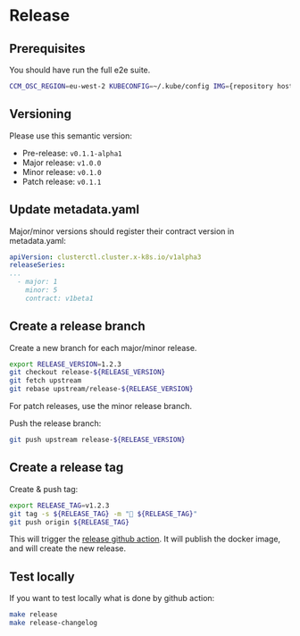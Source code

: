 
# Release

## Prerequisites

You should have run the full e2e suite.

```bash
CCM_OSC_REGION=eu-west-2 KUBECONFIG=~/.kube/config IMG={repository host}/outscale/cluster-api-outscale-controllers IMG_UPGRADE_FROM=ami-29e3ca13 IMG_UPGRADE_TO=ami-92d61a16 E2E_FOCUS=e2e make e2etest
```

## Versioning
Please use this semantic version:
- Pre-release: `v0.1.1-alpha1`
- Major release: `v1.0.0`
- Minor release: `v0.1.0`
- Patch release: `v0.1.1`

## Update metadata.yaml
Major/minor versions should register their contract version in metadata.yaml:
```yaml
apiVersion: clusterctl.cluster.x-k8s.io/v1alpha3
releaseSeries:
...
  - major: 1
    minor: 5
    contract: v1beta1
```

## Create a release branch
Create a new branch for each major/minor release.

```bash
export RELEASE_VERSION=1.2.3
git checkout release-${RELEASE_VERSION}
git fetch upstream
git rebase upstream/release-${RELEASE_VERSION}
```

For patch releases, use the minor release branch.

Push the release branch:
```bash
git push upstream release-${RELEASE_VERSION}
```

## Create a release tag
Create & push tag:
```bash
export RELEASE_TAG=v1.2.3
git tag -s ${RELEASE_TAG} -m "🔖 ${RELEASE_TAG}"
git push origin ${RELEASE_TAG}
```

This will trigger the [release github action][release].
It will publish the docker image, and will create the new release.

## Test locally
If you want to test locally what is done by github action:
```bash
make release
make release-changelog
```

<!-- References -->
[release]: https://github.com/outscale-dev/cluster-api-provider-outscale/blob/main/.github/workflows/release.yml 
